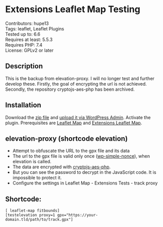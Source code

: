 # Extensions Leaflet Map Testing

Contributors: hupe13    
Tags: leaflet, Leaflet Plugins   
Tested up to: 6.6  
Requires at least: 5.5.3     
Requires PHP: 7.4  
License: GPLv2 or later

## Description

This is the backup from elevation-proxy.
I will no longer test and further develop these. Firstly, the goal of encrypting the url is not achieved.
Secondly, the repository cryptojs-aes-php has been archived.

## Installation

Download the <a href="https://github.com/hupe13/extensions-leaflet-map-testing/blob/elevation-proxy/elevation-proxy.zip">zip file</a> and <a href="https://wordpress.org/support/article/managing-plugins/#manual-upload-via-wordpress-admin">upload it via WordPress Admin</a>.
Activate the plugin. Prerequisites are <a href="https://wordpress.org/plugins/leaflet-map/">Leaflet Map</a> and <a href="https://wordpress.org/plugins/extensions-leaflet-map/">Extensions Leaflet Map</a>.

## elevation-proxy (shortcode elevation)

- Attempt to obfuscate the URL to the gpx file and its data
- The url to the gpx file is valid only once (<a href="https://github.com/wahabmirjan/wp-simple-nonce">wp-simple-nonce</a>), when elevation is called.
- The data are encrypted with <a href="https://github.com/brainfoolong/cryptojs-aes-php">cryptojs-aes-php</a>.
- But you can see the password to decrypt in the JavaScript code. It is impossible to protect it.
- Configure the settings in Leaflet Map - Extensions Tests - track proxy

## Shortcode:

```
[ leaflet-map fitbounds]
[testelevation proxy=1 gpx="https://your-domain.tld/path/to/track.gpx"]
```
